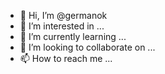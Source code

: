 - 👋 Hi, I’m @germanok
- 👀 I’m interested in ...
- 🌱 I’m currently learning ...
- 💞️ I’m looking to collaborate on ...
- 📫 How to reach me ...

<!---
germanok/germanok is a ✨ special ✨ repository because its `README.md` (this file) appears on your GitHub profile.
You can click the Preview link to take a look at your changes.
--->
